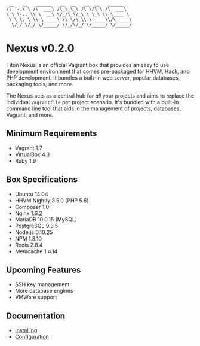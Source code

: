 ```
 __   __   ______   __  __   __  __   ______
/\ '-.\ \ /\  ___\ /\_\_\_\ /\ \/\ \ /\  ___\
\ \ \-.. \\ \  __\ \/_/\_\/_\ \ \_\ \\ \____ \
 \ \_\. \_\\ \_____\ /\_\/\_\\ \_____\\/\_____\
  \/_/ \/_/ \/_____/ \/_/\/_/ \/_____/ \/_____/
```

# Nexus v0.2.0 #

Titon Nexus is an official Vagrant box that provides an easy to use development environment that comes pre-packaged for HHVM, Hack, and PHP development. It bundles a built-in web server, popular databases, packaging tools, and more.

The Nexus acts as a central hub for *all* your projects and aims to replace the individual `Vagrantfile` per project scenario. It's bundled with a built-in command line tool that aids in the management of projects, databases, Vagrant, and more.

## Minimum Requirements ##

* Vagrant 1.7
* VirtualBox 4.3
* Ruby 1.9

## Box Specifications ##

* Ubuntu 14.04
* HHVM Nightly 3.5.0 (PHP 5.6)
* Composer 1.0
* Nginx 1.6.2
* MariaDB 10.0.15 (MySQL)
* PostgreSQL 9.3.5
* Node.js 0.10.25
* NPM 1.3.10
* Redis 2.8.4
* Memcache 1.4.14

## Upcoming Features ##

* SSH key management
* More database engines
* VMWare support

## Documentation ##

* [Installing](docs/en/installing.md)
* [Configuration](docs/en/configuring.md)
